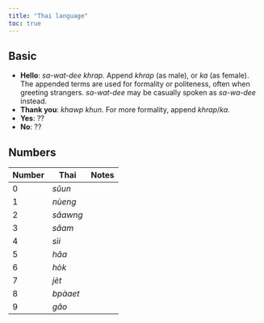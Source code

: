 ```yaml
---
title: "Thai language"
toc: true
---
```


## Basic

- **Hello**: *sa-wat-dee khrap*. Append *khrap* (as male), or *ka* (as female).
  The appended terms are used for formality or politeness, often when greeting
  strangers. *sa-wat-dee* may be casually spoken as *sa-wa-dee* instead.
- **Thank you**: *khawp khun*. For more formality, append *khrap*/*ka*.
- **Yes**: ??
- **No**: ??

## Numbers

| Number | Thai     | Notes |
| ---    | ---      | ---   |
| 0      | *sǔun*   |       |
| 1      | *nùeng*  |       |
| 2      | *sǎawng* |       |
| 3      | *sǎam*   |       |
| 4      | *sìi*    |       |
| 5      | *hâa*    |       |
| 6      | *hòk*    |       |
| 7      | *jèt*    |       |
| 8      | *bpàaet* |       |
| 9      | *gâo*    |       |
